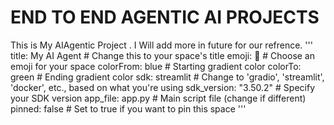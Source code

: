 
# END TO END AGENTIC AI PROJECTS

This is My AIAgentic Project . I Will add more in future for our refrence.
'''
title: My AI Agent  # Change this to your space's title
emoji: 🚀  # Choose an emoji for your space
colorFrom: blue  # Starting gradient color
colorTo: green  # Ending gradient color
sdk: streamlit  # Change to 'gradio', 'streamlit', 'docker', etc., based on what you're using
sdk_version: "3.50.2"  # Specify your SDK version
app_file: app.py  # Main script file (change if different)
pinned: false  # Set to true if you want to pin this space
'''
